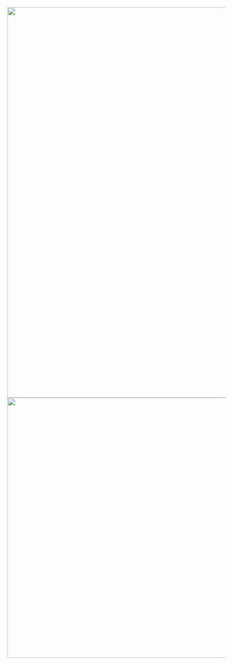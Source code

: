 <img width="900" src="https://files.catbox.moe/xuh78o.jpeg">

<img width="600" src="https://files.catbox.moe/7kfe03.jpeg">
